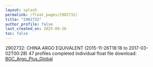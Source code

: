 ```yaml
---
layout: splash
permalink: /float_pages/2902732/
title: "2902732"
author_profile: false
last_created_on: 2025-09-26
toc: false
---
```

 
2902732: CHINA ARGO EQUIVALENT (2015-11-26T18:18 to 2017-03-02T00:28)
47 profiles completed
Individual float file download: [BGC_Argo_Plus_Global](https://ftp.soest.hawaii.edu/bgc_argo_plus/Individual_Floats/outliers_removed/2902732_Sprof_processed.nc)
